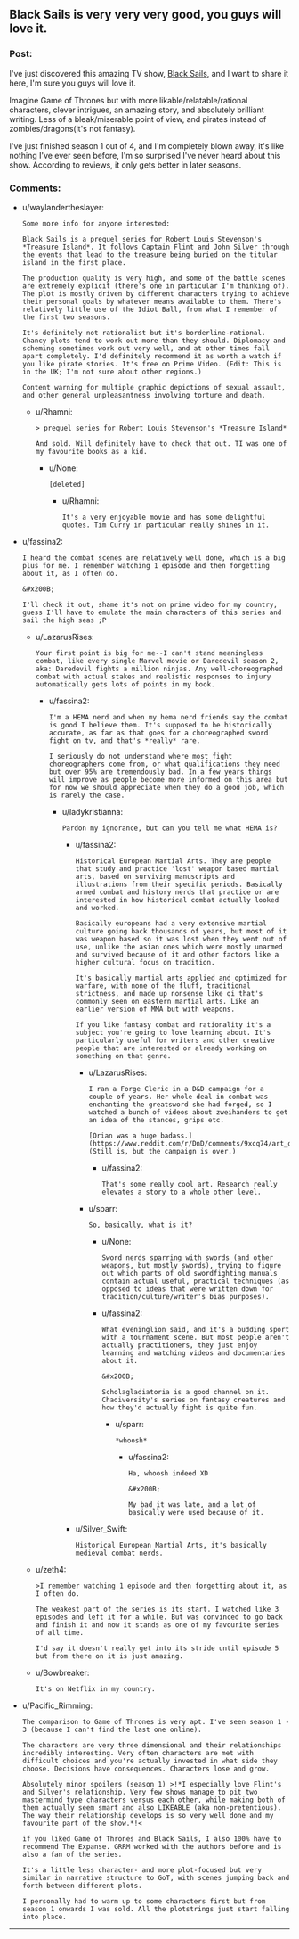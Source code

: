 ## Black Sails is very very very good, you guys will love it.

### Post:

I've just discovered this amazing TV show, [Black Sails](https://www.imdb.com/title/tt2375692/), and I want to share it here, I'm sure you guys will love it.

Imagine Game of Thrones but with more likable/relatable/rational characters, clever intrigues, an amazing story, and absolutely brilliant writing. Less of a bleak/miserable point of view, and pirates instead of zombies/dragons(it's not fantasy).

I've just finished season 1 out of 4, and I'm completely blown away, it's like nothing I've ever seen before, I'm so surprised I've never heard about this show. According to reviews, it only gets better in later seasons.

### Comments:

- u/waylandertheslayer:
  ```
  Some more info for anyone interested:

  Black Sails is a prequel series for Robert Louis Stevenson's *Treasure Island*. It follows Captain Flint and John Silver through the events that lead to the treasure being buried on the titular island in the first place.

  The production quality is very high, and some of the battle scenes are extremely explicit (there's one in particular I'm thinking of). The plot is mostly driven by different characters trying to achieve their personal goals by whatever means available to them. There's relatively little use of the Idiot Ball, from what I remember of the first two seasons.

  It's definitely not rationalist but it's borderline-rational. Chancy plots tend to work out more than they should. Diplomacy and scheming sometimes work out very well, and at other times fall apart completely. I'd definitely recommend it as worth a watch if you like pirate stories. It's free on Prime Video. (Edit: This is in the UK; I'm not sure about other regions.)

  Content warning for multiple graphic depictions of sexual assault, and other general unpleasantness involving torture and death.
  ```

  - u/Rhamni:
    ```
    > prequel series for Robert Louis Stevenson's *Treasure Island*

    And sold. Will definitely have to check that out. TI was one of my favourite books as a kid.
    ```

    - u/None:
      ```
      [deleted]
      ```

      - u/Rhamni:
        ```
        It's a very enjoyable movie and has some delightful quotes. Tim Curry in particular really shines in it.
        ```

- u/fassina2:
  ```
  I heard the combat scenes are relatively well done, which is a big plus for me. I remember watching 1 episode and then forgetting about it, as I often do.

  &#x200B;

  I'll check it out, shame it's not on prime video for my country, guess I'll have to emulate the main characters of this series and sail the high seas ;P
  ```

  - u/LazarusRises:
    ```
    Your first point is big for me--I can't stand meaningless combat, like every single Marvel movie or Daredevil season 2, aka: Daredevil fights a million ninjas. Any well-choreographed combat with actual stakes and realistic responses to injury automatically gets lots of points in my book.
    ```

    - u/fassina2:
      ```
      I'm a HEMA nerd and when my hema nerd friends say the combat is good I believe them. It's supposed to be historically accurate, as far as that goes for a choreographed sword fight on tv, and that's *really* rare.

      I seriously do not understand where most fight choreographers come from, or what qualifications they need but over 95% are tremendously bad. In a few years things will improve as people become more informed on this area but for now we should appreciate when they do a good job, which is rarely the case.
      ```

      - u/ladykristianna:
        ```
        Pardon my ignorance, but can you tell me what HEMA is?
        ```

        - u/fassina2:
          ```
          Historical European Martial Arts. They are people that study and practice 'lost' weapon based martial arts, based on surviving manuscripts and illustrations from their specific periods. Basically armed combat and history nerds that practice or are interested in how historical combat actually looked and worked.

          Basically europeans had a very extensive martial culture going back thousands of years, but most of it was weapon based so it was lost when they went out of use, unlike the asian ones which were mostly unarmed and survived because of it and other factors like a higher cultural focus on tradition.

          It's basically martial arts applied and optimized for warfare, with none of the fluff, traditional strictness, and made up nonsense like qi that's commonly seen on eastern martial arts. Like an earlier version of MMA but with weapons.

          If you like fantasy combat and rationality it's a subject you're going to love learning about. It's particularly useful for writers and other creative people that are interested or already working on something on that genre.
          ```

          - u/LazarusRises:
            ```
            I ran a Forge Cleric in a D&D campaign for a couple of years. Her whole deal in combat was enchanting the greatsword she had forged, so I watched a bunch of videos about zweihanders to get an idea of the stances, grips etc. 

            [Orian was a huge badass.](https://www.reddit.com/r/DnD/comments/9xcq74/art_orian_steeldaughter_cleric_of_the_forge/) (Still is, but the campaign is over.)
            ```

            - u/fassina2:
              ```
              That's some really cool art. Research really elevates a story to a whole other level.
              ```

          - u/sparr:
            ```
            So, basically, what is it?
            ```

            - u/None:
              ```
              Sword nerds sparring with swords (and other weapons, but mostly swords), trying to figure out which parts of old swordfighting manuals contain actual useful, practical techniques (as opposed to ideas that were written down for tradition/culture/writer's bias purposes).
              ```

            - u/fassina2:
              ```
              What eveninglion said, and it's a budding sport with a tournament scene. But most people aren't actually practitioners, they just enjoy learning and watching videos and documentaries about it.

              &#x200B;

              Scholagladiatoria is a good channel on it. Chadiversity's series on fantasy creatures and how they'd actually fight is quite fun.
              ```

              - u/sparr:
                ```
                *whoosh*
                ```

                - u/fassina2:
                  ```
                  Ha, whoosh indeed XD

                  &#x200B;

                  My bad it was late, and a lot of basically were used because of it.
                  ```

        - u/Silver_Swift:
          ```
          Historical European Martial Arts, it's basically medieval combat nerds.
          ```

  - u/zeth4:
    ```
    >I remember watching 1 episode and then forgetting about it, as I often do.

    The weakest part of the series is its start. I watched like 3 episodes and left it for a while. But was convinced to go back and finish it and now it stands as one of my favourite series of all time. 

    I'd say it doesn't really get into its stride until episode 5 but from there on it is just amazing.
    ```

  - u/Bowbreaker:
    ```
    It's on Netflix in my country.
    ```

- u/Pacific_Rimming:
  ```
  The comparison to Game of Thrones is very apt. I've seen season 1 - 3 (because I can't find the last one online).

  The characters are very three dimensional and their relationships incredibly interesting. Very often characters are met with difficult choices and you're actually invested in what side they choose. Decisions have consequences. Characters lose and grow.

  Absolutely minor spoilers (season 1) >!*I especially love Flint's and Silver's relationship. Very few shows manage to pit two mastermind type characters versus each other, while making both of them actually seem smart and also LIKEABLE (aka non-pretentious). The way their relationship develops is so very well done and my favourite part of the show.*!<

  if you liked Game of Thrones and Black Sails, I also 100% have to recommend The Expanse. GRRM worked with the authors before and is also a fan of the series. 

  It's a little less character- and more plot-focused but very similar in narrative structure to GoT, with scenes jumping back and forth between different plots.

  I personally had to warm up to some characters first but from season 1 onwards I was sold. All the plotstrings just start falling into place.
  ```

---

